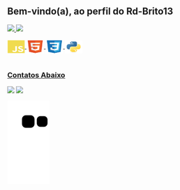 ## Bem-vindo(a), ao perfil do Rd-Brito13 

 <div>
   <a href="https://github.com/Rd-Brito13">
   <img height="180em" src="https://github-readme-stats.vercel.app/api?username=Rd-Brito13&show_icons=true&theme=dracula&include_all_commits=true&count_private=true"/>
   <img height="180em" src="https://github-readme-stats.vercel.app/api/top-langs/?username=Rd-Brito13&layout=compact&langs_count=6&theme=tokyonight"/>

</div>
<div style="display: inline_block"><br>
  <img align="center" alt="Js" height="30" width="40" src="https://raw.githubusercontent.com/devicons/devicon/master/icons/javascript/javascript-plain.svg">
  <img align="center" alt="HTML" height="30" width="40" src="https://raw.githubusercontent.com/devicons/devicon/master/icons/html5/html5-original.svg">
  <img align="center" alt="CSS" height="30" width="40" src="https://raw.githubusercontent.com/devicons/devicon/master/icons/css3/css3-original.svg">
  <img align="center" alt="Python" height="30" width="40" src="https://raw.githubusercontent.com/devicons/devicon/master/icons/python/python-original.svg">
 
          
          
</div>
 
 <br>
 
  ### Contatos Abaixo
 
<div> 
 
  <a href = "brito.rd13@gmail.com"><img src="https://img.shields.io/badge/-Gmail-%23333?style=for-the-badge&logo=gmail&logoColor=white" target="_blank"></a>
  <a href="https://www.linkedin.com/in/rodrigobrito" target="_blank"><img src="https://img.shields.io/badge/-LinkedIn-%230077B5?style=for-the-badge&logo=linkedin&logoColor=white" target="_blank"></a> 
  
            
          
 
  ![Snake animation](https://github.com/Rd-Brito13/Rd-Brito13/blob/output/github-contribution-grid-snake.svg)

</div>
